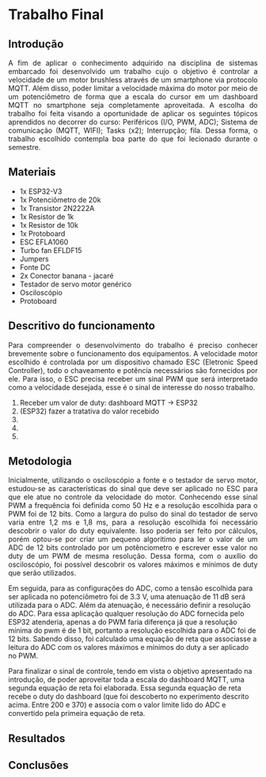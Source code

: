 # Trabalho Final

## Introdução
<p align="justify"> A fim de aplicar o conhecimento adquirido na disciplina de sistemas embarcado foi desenvolvido um trabalho cujo o objetivo é controlar a velocidade de um motor brushless através de um smartphone via protocolo MQTT. Além disso, poder limitar a velocidade máxima do motor por meio de um potenciômetro de forma que a escala do cursor em um dashboard MQTT no smartphone seja completamente aproveitada. A escolha do trabalho foi feita visando a oportunidade de aplicar os seguintes tópicos aprendidos no decorrer do curso: Periféricos (I/O, PWM, ADC); Sistema de comunicação (MQTT, WIFI); Tasks (x2); Interrupção; fila. Dessa forma, o trabalho escolhido contempla boa parte do que foi lecionado durante o semestre. </p>

## Materiais
* 1x ESP32-V3
* 1x Potenciômetro de 20k
* 1x Transistor 2N2222A
* 1x Resistor de 1k
* 1x Resistor de 10k
* 1x Protoboard
* ESC EFLA1060
* Turbo fan EFLDF15
* Jumpers
* Fonte DC
* 2x Conector banana - jacaré
* Testador de servo motor genérico
* Osciloscópio
* Protoboard

## Descritivo do funcionamento
<p align="justify"> Para compreender o desenvolvimento do trabalho é preciso conhecer brevemente sobre o funcionamento dos equipamentos. 
A velocidade motor escolhido é controlada por um dispositivo chamado ESC (Eletronic Speed Controller), todo o chaveamento e potência necessários são fornecidos por ele. Para isso, o ESC precisa receber um sinal PWM que será interpretado como a velocidade desejada, esse é o sinal de interesse do nosso trabalho. </p>


1. Receber um valor de duty: dashboard MQTT -> ESP32
2. (ESP32) fazer a tratativa do valor recebido
3.
4.
5.

## Metodologia
<p align="justify"> Inicialmente, utilizando o osciloscópio a fonte e o testador de servo motor, estudou-se as características do sinal que deve ser aplicado no ESC para que ele atue no controle da velocidade do motor. Conhecendo esse sinal PWM a frequência  foi definida como 50 Hz e a resolução escolhida para o PWM foi de 12 bits. Como a largura do pulso do sinal do testador de servo varia entre 1,2 ms e 1,8 ms, para a resolução escolhida foi necessário descobrir o valor do duty equivalente. Isso poderia ser feito por cálculos, porém optou-se por criar um pequeno algoritimo para ler o valor de um ADC de 12 bits controlado por um potênciometro e escrever esse valor no duty de um PWM de mesma resolução. Dessa forma, com o auxílio do osciloscópio, foi possível descobrir os valores máximos e mínimos de duty que serão utilizados.

Em seguida, para as configurações do ADC, como a tensão escolhida para ser aplicada no potenciômetro foi de 3.3 V, uma atenuação de 11 dB será utilizada para o ADC. Além da atenuação, é necessário definir a resolução do ADC. Para essa aplicação qualquer resolução do ADC fornecida pelo ESP32 atenderia, apenas a do PWM faria diferença já que a resolução mínima do pwm é de 1 bit, portanto a resolução escolhida para o ADC foi de 12 bits. Sabendo disso, foi calculado uma equação de reta que associasse a leitura do ADC com os valores máximos e mínimos do duty a ser aplicado no PWM.

Para finalizar o sinal de controle, tendo em vista o objetivo apresentado na introdução, de poder aproveitar toda a escala do dashboard MQTT, uma segunda equação de reta foi elaborada. Essa segunda equação de reta recebe o duty do dashboard (que foi descoberto no experimento descrito acima. Entre 200 e 370) e associa com o valor limite lido do ADC e convertido pela primeira equação de reta. </p>

## Resultados
## Conclusões
